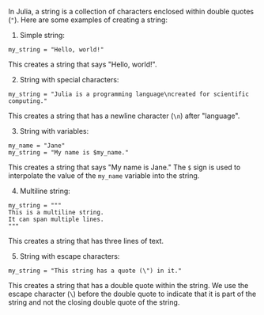In Julia, a string is a collection of characters enclosed within double quotes (`"`). Here are some examples of creating a string:

1. Simple string:

```
my_string = "Hello, world!"
```

This creates a string that says "Hello, world!".

2. String with special characters:

```
my_string = "Julia is a programming language\ncreated for scientific computing."
```

This creates a string that has a newline character (`\n`) after "language".

3. String with variables:

```
my_name = "Jane"
my_string = "My name is $my_name."
```

This creates a string that says "My name is Jane." The `$` sign is used to interpolate the value of the `my_name` variable into the string.

4. Multiline string:

```
my_string = """
This is a multiline string.
It can span multiple lines.
"""
```

This creates a string that has three lines of text.

5. String with escape characters:

```
my_string = "This string has a quote (\") in it."
```

This creates a string that has a double quote within the string. We use the escape character (`\`) before the double quote to indicate that it is part of the string and not the closing double quote of the string.